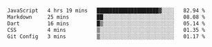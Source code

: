 
<!--START_SECTION:waka-->

```txt
JavaScript   4 hrs 19 mins   ████████████████████▓░░░░   82.94 %
Markdown     25 mins         ██░░░░░░░░░░░░░░░░░░░░░░░   08.08 %
Dart         16 mins         █▒░░░░░░░░░░░░░░░░░░░░░░░   05.14 %
CSS          4 mins          ▒░░░░░░░░░░░░░░░░░░░░░░░░   01.35 %
Git Config   3 mins          ▒░░░░░░░░░░░░░░░░░░░░░░░░   01.17 %
```

<!--END_SECTION:waka-->
